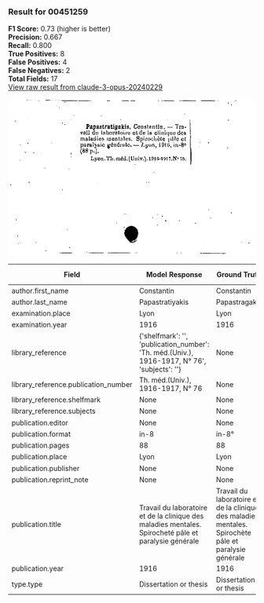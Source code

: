### Result for 00451259
**F1 Score:** 0.73 (higher is better)<br>**Precision:** 0.667<br>**Recall:** 0.800<br>**True Positives:** 8<br>**False Positives:** 4<br>**False Negatives:** 2<br>**Total Fields:** 17<br>[View raw result from claude-3-opus-20240229](https://github.com/RISE-UNIBAS/humanities_data_benchmark/blob/main/results/2025-09-02/T0145/request_T0145_00451259.json)

<img src="https://github.com/RISE-UNIBAS/humanities_data_benchmark/blob/main/benchmarks/zettelkatalog/images/00451259.jpg?raw=true" alt="00451259" width="600px">

| Field | Model Response | Ground Truth | Fuzzy Score | Match |
|-------|----------------|--------------|-------------|-------|
| author.first_name | Constantin | Constantin | 1.000 | ✅ |
| author.last_name | Papastratiyakis | Papastragakis | 0.857 | ❌ |
| examination.place | Lyon | Lyon | 1.000 | ✅ |
| examination.year | 1916 | 1916 | 1.000 | ✅ |
| library_reference | {'shelfmark': '', 'publication_number': 'Th. méd.(Univ.), 1916-1917, N° 76', 'subjects': ''} | None | 0.000 | ❌ |
| library_reference.publication_number | Th. méd.(Univ.), 1916-1917, N° 76 | None | 0.000 | ❌ |
| library_reference.shelfmark | None | None | 1.000 | ✅ |
| library_reference.subjects | None | None | 1.000 | ✅ |
| publication.editor | None | None | 1.000 | ✅ |
| publication.format | in-8 | in-8° | 0.889 | ❌ |
| publication.pages | 88 | 88 | 1.000 | ✅ |
| publication.place | Lyon | Lyon | 1.000 | ✅ |
| publication.publisher | None | None | 1.000 | ✅ |
| publication.reprint_note | None | None | 1.000 | ✅ |
| publication.title | Travail du laboratoire et de la clinique des maladies mentales. Spirocheté pâle et paralysie générale | Travail du laboratoire et de la clinique des maladies mentales. Spirochète pâle et paralysie générale | 0.980 | ✅ |
| publication.year | 1916 | 1916 | 1.000 | ✅ |
| type.type | Dissertation or thesis | Dissertation or thesis | 1.000 | ✅ |
